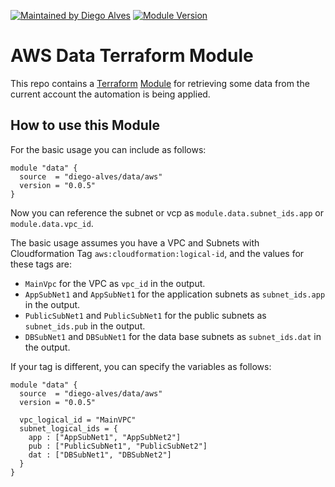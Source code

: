 [![Maintained by Diego Alves](https://img.shields.io/badge/maintained%20by-diego--alves-blue)](https://github.com/diego-alves) [![Module Version](https://img.shields.io/github/v/tag/diego-alves/terraform-aws-data?label=version&sort=semver)](https://registry.terraform.io/modules/diego-alves/data/aws/latest)

# AWS Data Terraform Module

This repo contains a [Terraform](https://terraform.io) [Module](https://www.terraform.io/docs/language/modules/index.html) for retrieving some data from the current account the automation is being applied.

## How to use this Module

For the basic usage you can include as follows:

```hcl
module "data" {
  source  = "diego-alves/data/aws"
  version = "0.0.5"
}

```

Now you can reference the subnet or vcp as `module.data.subnet_ids.app` or `module.data.vpc_id`.

The basic usage assumes you have a VPC and Subnets with Cloudformation Tag `aws:cloudformation:logical-id`, and the values for these tags are:

- `MainVpc` for the VPC as `vpc_id` in the output.
- `AppSubNet1` and `AppSubNet1` for the application subnets as `subnet_ids.app` in the output.
- `PublicSubNet1` and `PublicSubNet1` for the public subnets as `subnet_ids.pub` in the output.
- `DBSubNet1` and `DBSubNet1` for the data base subnets as `subnet_ids.dat` in the output.

If your tag is different, you can specify the variables as follows:

```hcl
module "data" {
  source  = "diego-alves/data/aws"
  version = "0.0.5"

  vpc_logical_id = "MainVPC"
  subnet_logical_ids = {
    app : ["AppSubNet1", "AppSubNet2"]
    pub : ["PublicSubNet1", "PublicSubNet2"]
    dat : ["DBSubNet1", "DBSubNet2"]
  }
}
```
